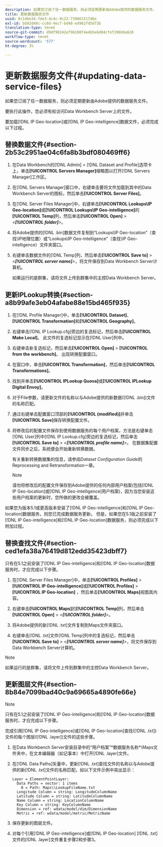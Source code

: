 ```yaml
---
description: 如果您订阅了任一数据服务，则必须定期更新由Adobe提供的数据服务文件。
title: 更新数据服务文件
uuid: 8c14be34-fde3-4c4c-9c22-739863317d6e
exl-id: bb92d40c-cc8d-4ecf-bd48-ed962fd5d73b
translation-type: tm+mt
source-git-commit: d9df90242ef96188f4e4b5e6d04cfef196b0a628
workflow-type: tm+mt
source-wordcount: '577'
ht-degree: 3%

---
```


# 更新数据服务文件{#updating-data-service-files}

如果您订阅了任一数据服务，则必须定期更新由Adobe提供的数据服务文件。

要执行此操作，您必须有权访问Data Workbench Server上的文件。

要加载[!DNL IP Geo-location]或[!DNL IP Geo-intelligence]数据文件，必须完成以下过程。

## 替换数据文件{#section-2b53c2951ae04c6fa8b3bdf080469ff6}

1. 在Data Workbench的[!DNL Admin] > [!DNL Dataset and Profile]选项卡上，单击&#x200B;**[!UICONTROL Servers Manager]**&#x200B;缩略图以打开[!DNL Servers Manager]工作区。

1. 在[!DNL Servers Manager]窗口中，右键单击要将文件加载到其中的Data Workbench Server的图标，然后单击&#x200B;**[!UICONTROL Server Files]**。

1. 在[!DNL Server Files Manager]中，右键单击&#x200B;**[!UICONTROL Lookups\IP Geo-location]**&#x200B;或&#x200B;**[!UICONTROL Lookups\IP Geo-intelligence]**&#x200B;的&#x200B;**[!UICONTROL Temp]**&#x200B;列，然后单击&#x200B;**[!UICONTROL Open]** > *&lt;**[!UICONTROL folder]**>*。

1. 将Adobe提供的[!DNL .bin]数据文件复制到“Lookups\IP Geo-location”（查找\IP地理位置）或“Lookups\IP Geo-intelligence”（查找\IP Geo-intelligence）文件夹窗口。
1. 右键单击数据文件的[!DNL Temp]列，然后单击&#x200B;**[!UICONTROL Save to]** > *&lt;**[!UICONTROL server name]**>*，将文件保存到Data Workbench Server计算机。

   如果运行的是群集，请将文件上传到群集中的主控Data Workbench Server。

## 更新IPLookup转换{#section-a8b99afe3eb04afabe88e15bd465f935}

1. 在[!DNL Profile Manager]中，单击&#x200B;**[!UICONTROL Dataset]**、**[!UICONTROL Transformation]**&#x200B;和&#x200B;**[!UICONTROL Geography]**。

1. 右键单击[!DNL IP Lookup.cfg]旁边的复选标记，然后单击&#x200B;**[!UICONTROL Make Local]**。 此文件的复选标记显示在[!DNL User]列中。

1. 右键单击新复选标记，然后单击&#x200B;**[!UICONTROL Open]** > **[!UICONTROL from the workbench]**。 出现转换配置窗口。

1. 在窗口中，单击&#x200B;**[!UICONTROL Transformation]**，然后单击&#x200B;**[!UICONTROL Transformations]**。

1. 找到并单击&#x200B;**[!UICONTROL IPLookup Quova]**&#x200B;或&#x200B;**[!UICONTROL IPLookup Digital Envoy]**。

1. 对于File参数，请更新文件的名称以与Adobe提供的新数据([!DNL .bin])文件的名称匹配。
1. 通过右键单击配置窗口顶部的&#x200B;**[!UICONTROL (modified)]**&#x200B;并单击&#x200B;**[!UICONTROL Save]**&#x200B;保存转换配置文件。

1. 将修改后的配置文件保存到使用数据服务的每个用户档案，方法是右键单击[!DNL User]列中[!DNL IP Lookup.cfg]旁边的复选标记，然后单击&#x200B;**[!UICONTROL Save to]** > *&lt;**[!UICONTROL profile name]**>*。 在数据集配置文件同步之后，系统便会开始重新转换数据。

   有关重新转换数据集的信息，请参阅&#x200B;*Dataset Configuration Guide*&#x200B;的Reprocessing and Retransformation一章。

   >[!NOTE]
   >
   >请勿将修改后的配置文件保存到Adobe提供的任何内部用户档案(包括[!DNL IP Geo-location]或[!DNL IP Geo-intelligence]用户档案)，因为当您安装这些用户档案的更新时，您所做的更改会被覆盖。

如果您为版本5.1或更高版本安装了[!DNL IP Geo-intelligence]和[!DNL IP Geo-location]数据服务，则您已完成数据服务更新。 但是，如果您在5.1版之前安装了[!DNL IP Geo-intelligence]和[!DNL IP Geo-location]数据服务，则必须完成以下附加过程。

## 替换查找文件{#section-ced1efa38a76419d812edd35423dbff7}

只有在5.1之前安装了[!DNL IP Geo-intelligence]和[!DNL IP Geo-location]数据服务时，才应完成以下步骤。

1. 在[!DNL Server Files Manager]中，单击&#x200B;**[!UICONTROL Profiles]** > **[!UICONTROL IP Geo-intelligence]**&#x200B;或&#x200B;**[!UICONTROL Profiles]** > **[!UICONTROL IP Geo-location]** ，然后单击&#x200B;**[!UICONTROL Maps]**&#x200B;视图其内容。

1. 右键单击&#x200B;**[!UICONTROL Maps]**&#x200B;的&#x200B;**[!UICONTROL Temp]**&#x200B;列，然后单击&#x200B;**[!UICONTROL Open]** > *&lt;**[!UICONTROL folder]**>*。

1. 将Adobe提供的新[!DNL .txt]文件复制到Maps文件夹窗口。
1. 右键单击[!DNL .txt]文件[!DNL Temp]列中的复选标记，然后单击&#x200B;**[!UICONTROL Save to]** > *&lt;**[!UICONTROL server name]**>*，将文件保存到Data Workbench Server计算机。

>[!NOTE]
>
>如果运行的是群集，请将文件上传到群集中的主控Data Workbench Server。

## 更新图层文件{#section-8b84e7099bad40c9a69665a4890fe66e}

>[!NOTE]
>
>只有在5.1之前安装了[!DNL IP Geo-intelligence]和[!DNL IP Geo-location]数据服务时，才应完成以下步骤。

完成引用[!DNL IP Geo-intelligence]或[!DNL IP Geo-location]查找([!DNL .txt])文件的每个图层([!DNL .layer])文件的这些步骤。

1. 在Data Workbench Server安装目录中的“用户档案”\*数据服务名称*\Maps文件夹中，在文本编辑器（如记事本）中打开[!DNL .layer]文件。

1. 在[!DNL Data Paths]矢量中，更新[!DNL .txt]查找文件的名称以与Adobe提供的新[!DNL .txt]文件的名称匹配，如以下文件示例中突出显示：

   ```
   Layer = ElementPointLayer:
     Data Paths = vector: 1 items
       0 = Path: Maps\\LookupFileName.txt
     Longitude Column = string: LongitudeColumnName
     Latitude Column = string: LatitudeColumnName
     Name Column = string: LocationColumnName
     Key Column = string: KeyColumnName
     Dimension = ref: wdata/model/dim/DimensionName
     Metric = ref: wdata/model/metric/MetricName
   ```

1. 保存更新的图层文件。
1. 对每个引用[!DNL IP Geo-intelligence]或[!DNL IP Geo-location] [!DNL .txt]文件的[!DNL .layer]文件重复步骤2和步骤3。
